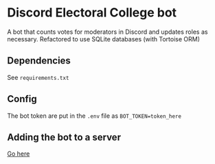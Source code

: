 # Discord Electoral College bot
A bot that counts votes for moderators in Discord and updates roles as necessary. Refactored to use SQLite databases (with Tortoise ORM)

## Dependencies
See `requirements.txt`
    
## Config
The bot token are put in the `.env` file as `BOT_TOKEN=token_here`

## Adding the bot to a server
[Go here](https://discord.com/api/oauth2/authorize?client_id=763917750233858068&permissions=335752240&scope=bot)